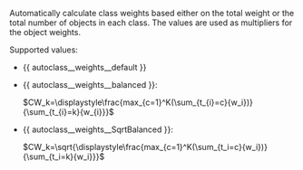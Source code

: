 
Automatically calculate class weights based either on the total weight or the total number of objects in each class. The values are used as multipliers for the object weights.

Supported values:

- {{ autoclass__weights__default }}
- {{ autoclass__weights__balanced }}:
    
    $CW_k=\displaystyle\frac{max_{c=1}^K(\sum_{t_{i}=c}{w_i})}{\sum_{t_{i}=k}{w_{i}}}$
    
- {{ autoclass__weights__SqrtBalanced }}:
    
    $CW_k=\sqrt{\displaystyle\frac{max_{c=1}^K(\sum_{t_i=c}{w_i})}{\sum_{t_i=k}{w_i}}}$

    
